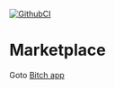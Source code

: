 [![GithubCI](https://github.com/magiskboy/marketplace-stupid-app/workflows/ci/badge.svg)](https://github.com/magiskboy/marketplace-stupid-app/actions?query=workflow%3ACI)

# Marketplace

Goto [Bitch app](https://quickstart-1551145088318.web.app)
